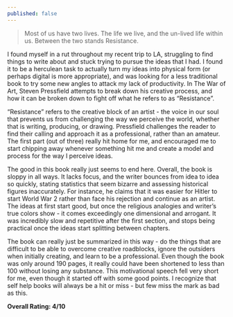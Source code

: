 ```yaml
---
published: false
---
```


> Most of us have two lives. The life we live, and the un-lived life within us. Between the two stands Resistance.

I found myself in a rut throughout my recent trip to LA, struggling to find things to write about and stuck trying to pursue the ideas that I had. I found it to be a herculean task to actually turn my ideas into physical form (or perhaps digital is more appropriate), and was looking for a less traditional book to try some new angles to attack my lack of productivity. In The War of Art, Steven Pressfield attempts to break down his creative process, and how it can be broken down to fight off what he refers to as “Resistance”.

“Resistance” refers to the creative block of an artist - the voice in our soul that prevents us from challenging the way we perceive the world, whether that is writing, producing, or drawing. Pressfield challenges the reader to find their calling and approach it as a professional, rather than an amateur. The first part (out of three) really hit home for me, and encouraged me to start chipping away whenever something hit me and create a model and process for the way I perceive ideas.

The good in this book really just seems to end here. Overall, the book is sloppy in all ways. It lacks focus, and the writer bounces from idea to idea so quickly, stating statistics that seem bizarre and assessing historical figures inaccurately. For instance, he claims that it was easier for Hitler to start World War 2 rather than face his rejection and continue as an artist. The ideas at first start good, but once the religious analogies and writer’s true colors show - it comes exceedingly one dimensional and arrogant. It was incredibly slow and repetitive after the first section, and stops being practical once the ideas start splitting between chapters.

The book can really just be summarized in this way - do the things that are difficult to be able to overcome creative roadblocks, ignore the outsiders when initially creating, and learn to be a professional. Even though the book was only around 190 pages, it really could have been shortened to less than 100 without losing any substance. This motivational speech fell very short for me, even though it started off with some good points. I recognize that self help books will always be a hit or miss - but few miss the mark as bad as this.

**Overall Rating: 4/10**